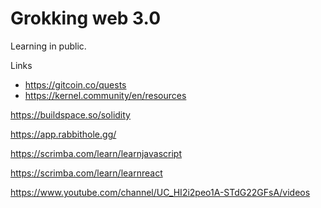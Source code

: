 # Grokking web 3.0

Learning in public.

Links

- https://gitcoin.co/quests
- https://kernel.community/en/resources

https://buildspace.so/solidity

https://app.rabbithole.gg/

https://scrimba.com/learn/learnjavascript

https://scrimba.com/learn/learnreact

https://www.youtube.com/channel/UC_HI2i2peo1A-STdG22GFsA/videos


